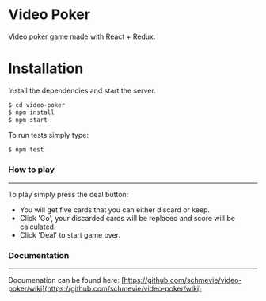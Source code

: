 # Video Poker

Video poker game made with React + Redux.

# Installation

Install the dependencies and start the server.

```sh
$ cd video-poker
$ npm install 
$ npm start
```
To run tests simply type: 
```sh
$ npm test
```
### How to play
------

To play simply press the deal button:
 - You will get five cards that you can either discard or keep.
 - Click 'Go', your discarded cards will be replaced and score will be calculated.
 - Click 'Deal' to start game over. 

### Documentation
------
Documenation can be found here: [https://github.com/schmevie/video-poker/wiki](https://github.com/schmevie/video-poker/wiki)
